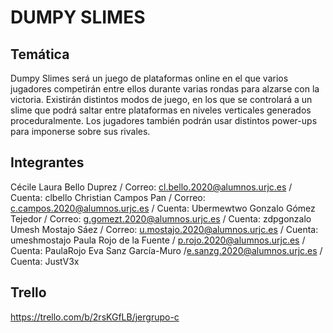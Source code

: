 # DUMPY SLIMES

## Temática
Dumpy Slimes será un juego de plataformas online en el que varios jugadores competirán entre ellos durante varias rondas para alzarse con la victoria. 
Existirán distintos modos de juego, en los que se controlará a un slime que podrá saltar entre plataformas en niveles verticales generados proceduralmente. 
Los jugadores también podrán usar distintos power-ups para imponerse sobre sus rivales.

## Integrantes
Cécile Laura Bello Duprez / Correo: cl.bello.2020@alumnos.urjc.es / Cuenta: clbello
Christian Campos Pan / Correo: c.campos.2020@alumnos.urjc.es / Cuenta: Ubermewtwo
Gonzalo Gómez Tejedor / Correo: g.gomezt.2020@alumnos.urjc.es / Cuenta: zdpgonzalo
Umesh Mostajo Sáez / Correo: u.mostajo.2020@alumnos.urjc.es / Cuenta: umeshmostajo
Paula Rojo de la Fuente / p.rojo.2020@alumnos.urjc.es / Cuenta: PaulaRojo
Eva Sanz García-Muro /e.sanzg.2020@alumnos.urjc.es / Cuenta: JustV3x 

## Trello
https://trello.com/b/2rsKGfLB/jergrupo-c
